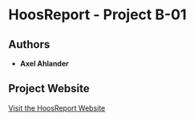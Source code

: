 # HoosReport - Project B-01

## Authors

- **Axel Ahlander** 
## Project Website

[Visit the HoosReport Website](https://project-b-01-d00b72518ac8.herokuapp.com/)


